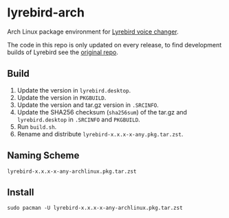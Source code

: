 # lyrebird-arch

Arch Linux package environment for [Lyrebird voice changer](https://github.com/lyrebird/lyrebird-voice-changer).

The code in this repo is only updated on every release, to find development builds of Lyrebird see the [original repo](https://github.com/lyrebird/lyrebird-voice-changer).

## Build

  1. Update the version in `lyrebird.desktop`.
  2. Update the version in `PKGBUILD`.
  3. Update the version and tar.gz version in `.SRCINFO`.
  4. Update the SHA256 checksum (`sha256sum`) of the tar.gz and `lyrebird.desktop` in `.SRCINFO` and `PKGBUILD`.
  5. Run `build.sh`.
  6. Rename and distribute `lyrebird-x.x.x-x-any.pkg.tar.zst`.

## Naming Scheme

`lyrebird-x.x.x-x-any-archlinux.pkg.tar.zst`

## Install

`sudo pacman -U lyrebird-x.x.x-x-any-archlinux.pkg.tar.zst`
